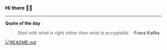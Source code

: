 ### Hi there 👋🏻


---

**Quote of the day**

> *Start with what is right rather than what is acceptable.* - **Franz Kafka** 

[![README.md](https://github.com/marcolovazzano/marcolovazzano/actions/workflows/readme.yml/badge.svg?branch=main)](https://github.com/marcolovazzano/marcolovazzano/actions/workflows/readme.yml)

